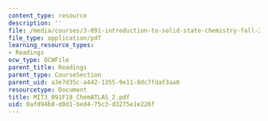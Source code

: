 ```yaml
---
content_type: resource
description: ''
file: /media/courses/3-091-introduction-to-solid-state-chemistry-fall-2018/0afd94b8d0d1bed475c3d3275e1e226f_MIT3_091F18_ChemATLAS_2.pdf
file_type: application/pdf
learning_resource_types:
- Readings
ocw_type: OCWFile
parent_title: Readings
parent_type: CourseSection
parent_uid: a3e7d35c-a442-1355-9e11-8dc7fdaf3aa0
resourcetype: Document
title: MIT3_091F18_ChemATLAS_2.pdf
uid: 0afd94b8-d0d1-bed4-75c3-d3275e1e226f
---
```

